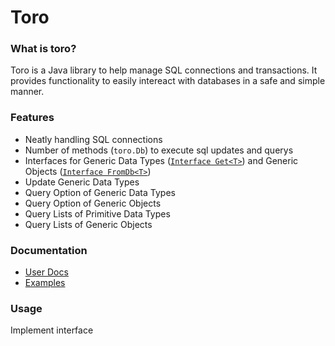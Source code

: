 # Toro


### What is toro?

Toro is a Java library to help manage SQL connections and transactions. It provides functionality to easily intereact with databases in a safe and simple manner.


### Features

* Neatly handling SQL connections
* Number of methods (`toro.Db`) to execute sql updates and querys
* Interfaces for Generic Data Types ([`Interface Get<T>`](https://github.com/nhibberd/toro/blob/master/src/main/data/core/Get.java)) and Generic Objects ([`Interface FromDb<T>`](https://github.com/nhibberd/toro/blob/master/src/main/data/core/FromDb.java))
* Update Generic Data Types
* Query Option of Generic Data Types
* Query Option of Generic Objects
* Query Lists of Primitive Data Types
* Query Lists of Generic Objects


### Documentation

* [User Docs]()
* [Examples](https://github.com/nhibberd/toro/blob/master/src/main/example/Example.java)


### Usage

Implement interface